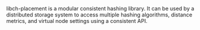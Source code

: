 libch-placement is a modular consistent hashing library. It can be used by a
distributed storage system to access multiple hashing algorithms, distance
metrics, and virtual node settings using a consistent API.
